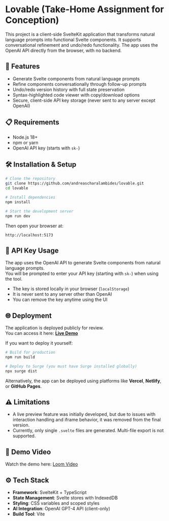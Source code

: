 # Lovable (Take-Home Assignment for Conception)

This project is a client-side SvelteKit application that transforms natural language prompts into functional Svelte components. It supports conversational refinement and undo/redo functionality. The app uses the OpenAI API directly from the browser, with no backend.

## 🚀 Features

- Generate Svelte components from natural language prompts
- Refine components conversationally through follow-up prompts
- Undo/redo version history with full state preservation
- Syntax-highlighted code viewer with copy/download options
- Secure, client-side API key storage (never sent to any server except OpenAI)

## 📋 Requirements

- Node.js 18+
- npm or yarn
- OpenAI API key (starts with `sk-`)

## 🛠️ Installation & Setup

```bash
# Clone the repository
git clone https://github.com/andreascharalambides/lovable.git
cd lovable

# Install dependencies
npm install

# Start the development server
npm run dev
```

Then open your browser at:

```
http://localhost:5173
```

## 🔑 API Key Usage

The app uses the OpenAI API to generate Svelte components from natural language prompts.  
You will be prompted to enter your API key (starting with `sk-`) when using the tool.

- The key is stored locally in your browser (`localStorage`)
- It is never sent to any server other than OpenAI
- You can remove the key anytime using the UI

## 🌐 Deployment

The application is deployed publicly for review.  
You can access it here: **[Live Demo](http://loveable.surge.sh)**

If you want to deploy it yourself:

```bash
# Build for production
npm run build

# Deploy to Surge (you must have Surge installed globally)
npx surge dist
```

Alternatively, the app can be deployed using platforms like **Vercel**, **Netlify**, or **GitHub Pages**.

## ⚠️ Limitations

- A live preview feature was initially developed, but due to issues with interaction handling and iframe behavior, it was removed from the final version.
- Currently, only single `.svelte` files are generated. Multi-file export is not supported.

## 🎥 Demo Video

Watch the demo here: [Loom Video](https://drive.google.com/file/d/1mAP_k3-z-GIiOZeHoCFjBNCk1Pu9DNKr/view?usp=sharing)

## ⚙️ Tech Stack

- **Framework**: SvelteKit + TypeScript
- **State Management**: Svelte stores with IndexedDB
- **Styling**: CSS variables and scoped styles
- **AI Integration**: OpenAI GPT-4 API (client-only)
- **Build Tool**: Vite